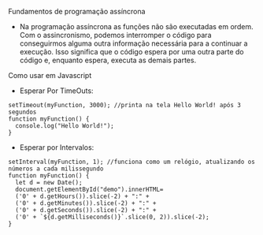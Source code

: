 Fundamentos de programação assíncrona
- Na programação assíncrona as funções não são executadas em ordem. Com o assincronismo, podemos interromper o código para conseguirmos alguma outra informação necessária para a continuar a execução. Isso significa que o código espera por uma outra parte do código e, enquanto espera, executa as demais partes.


Como usar em Javascript
- Esperar Por TimeOuts:
```
setTimeout(myFunction, 3000); //printa na tela Hello World! após 3 segundos
function myFunction() {
  console.log("Hello World!");
}
```
- Esperar por Intervalos:
```
setInterval(myFunction, 1); //funciona como um relógio, atualizando os números a cada milissegundo
function myFunction() {
  let d = new Date();
  document.getElementById("demo").innerHTML=
  ('0' + d.getHours()).slice(-2) + ":" +
  ('0' + d.getMinutes()).slice(-2) + ":" +
  ('0' + d.getSeconds()).slice(-2) + ":" +
  ('0' + `${d.getMilliseconds()}`.slice(0, 2)).slice(-2);
}
```
